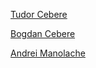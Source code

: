 [Tudor Cebere](https://github.com/tudorcebere)

[Bogdan Cebere](https://github.com/bcebere)

[Andrei Manolache](https://github.com/andreimano)
